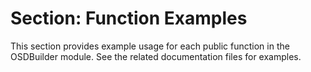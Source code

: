 # Section: Function Examples

This section provides example usage for each public function in the OSDBuilder module. See the related documentation files for examples.
